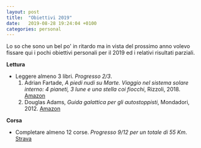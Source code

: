 ```yaml
---
layout: post
title:  "Obiettivi 2019"
date:   2019-08-28 19:24:04 +0100
categories: personal
---
```

Lo so che sono un bel po' in ritardo ma in vista del prossimo anno volevo fissare qui i pochi 
obiettivi personali per il 2019 ed i relativi risultati parziali.

**Lettura**
- Leggere almeno 3 libri. *Progresso 2/3*.
  1. Adrian Fartade, *A piedi nudi su Marte. Viaggio nel sistema solare interno: 4 pianeti, 3 lune e una stella coi fiocchi*, Rizzoli, 2018. [Amazon](https://www.amazon.it/piedi-nudi-Marte-Adrian-Fartade-ebook/dp/B07BW9PS59/ref=tmm_kin_swatch_0?_encoding=UTF8&qid=&sr=)
  2. Douglas Adams, *Guida galattica per gli autostoppisti*, Mondadori, 2012. [Amazon](https://www.amazon.it/Guida-galattica-autostoppisti-Douglas-Adams-ebook/dp/B007BYRXE4/ref=tmm_kin_swatch_0?_encoding=UTF8&qid=&sr=)

**Corsa**
- Completare almeno 12 corse. *Progresso 9/12 per un totale di 55 Km*. [Strava](https://www.strava.com/athletes/27329378/training/log?feature=public-training-log)